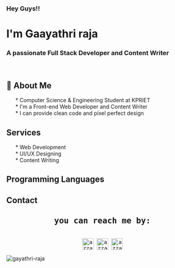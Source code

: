 <h3 align="left"> Hey Guys!! </h3>
<h1 align="left"> I'm Gaayathri raja</h1>
<h3 align="left">A passionate Full Stack Developer and Content Writer</h3>
<br>
<h2>🧮 About Me</h2>
<ul>
    * Computer Science & Engineering Student at KPRIET <br>
    * I'm a Front-end Web Developer and Content Writer <br>
    * I can provide clean code and pixel perfect design <br>
</ul>

<h2>Services</h2>
<ul>
   * Web Development <br>
   * UI/UX Designing <br>
   * Content Writing 
</ul>

<h2>Programming Languages</h2>

<h2>Contact</h2>
 <div>
  <samp>
    <h2 align="center">you can reach me by:</h2>
    <p align="center">
      <br/>
      <a href="https://www.linkedin.com/in/gaayathri-raja-83369b225" target="blank"><img align="center"
         src="https://img.shields.io/badge/linkedin-%231DA1F2.svg?style=for-the-badge&logo=linkedin&logoColor=white"
         alt="azzar" height="30"/></a>
      <a href="https://www.facebook.com/profile.php?id=100080059535011&mibextid=ZbWKwL" target="blank"><img align="center"
         src="https://img.shields.io/badge/facebook-4267B2.svg?style=for-the-badge&logo=facebook&logoColor=white"
         alt="azzar" height="30"/></a>
      <a href="mailto:gaayathri2629@gmail.com" target="blank"><img align="center"
         src="https://img.shields.io/badge/gmail-EA4335.svg?style=for-the-badge&logo=gmail&logoColor=white"
         alt="azzar" height="30"/></a>
     </p>
  </samp>
</div>




    
    




<p><img align="center" src="https://github-readme-streak-stats.herokuapp.com/?user=gayathri-raja&" alt="gayathri-raja"/></p>



